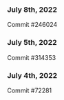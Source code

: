 ### July 8th, 2022

Commit #246024

### July 5th, 2022

Commit #314353


### July 4th, 2022

Commit #72281
